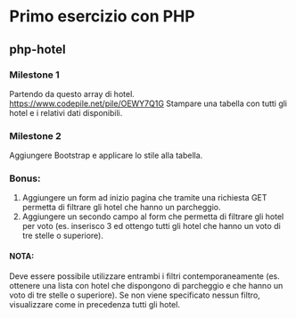 # Primo esercizio con PHP

## php-hotel

### Milestone 1

Partendo da questo array di hotel. https://www.codepile.net/pile/OEWY7Q1G
Stampare una tabella con tutti gli hotel e i relativi dati disponibili.

### Milestone 2

Aggiungere Bootstrap e applicare lo stile alla tabella.

### Bonus:

1. Aggiungere un form ad inizio pagina che tramite una richiesta GET permetta di filtrare gli hotel che hanno un parcheggio.
2. Aggiungere un secondo campo al form che permetta di filtrare gli hotel per voto (es. inserisco 3 ed ottengo tutti gli hotel che hanno un voto di tre stelle o superiore).

#### NOTA:

Deve essere possibile utilizzare entrambi i filtri contemporaneamente (es. ottenere una lista con hotel che dispongono di parcheggio e che hanno un voto di tre stelle o superiore).
Se non viene specificato nessun filtro, visualizzare come in precedenza tutti gli hotel.
